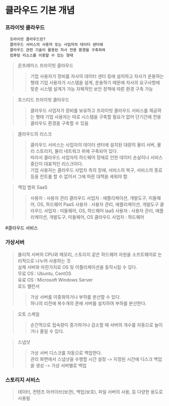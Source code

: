 # 클라우드 기본 개념


### 프라이빗 클라우드
```
  프라이빗 클라우드란? 
  클라우드 서비스의 사용자 또는 사업자의 데이터 센터에 
  클라우드 관련 기술이 활용된 자사 전용 환경을 구축하여 
  컴퓨팅 리소스를 이용할 수 있는 형태
```
  > 온프레미스 프라이빗 클라우드
  > > 기업 사용자가 장비를 자사의 데이터 센터 등에 설치하고 자사가 운용하는 형태
  > > 기업 사용자가 시스템을 설계, 운용하기 때문에 자사의 요구사항에 맞춘 시스템 설계가 가능
  > > 자체적인 보안 정책에 따른 환경 구축 가능

  > 호스티드 프라이빗 클라우드
  > > 클라우드 사업자가 장비를 보유하고 프라이빗 클라우드 서비스를 제공하는 형태
  > > 기업 사용자는 따로 시스템을 구축할 필요가 없어 단기간에 전용 클라우드 환경을 구축할 수 있음

  > 클라우드의 리스크
  > > 클라우드 서비스는 사업자의 데이터 센터에 설치된 대량의 물리 서버, 물리 스토리지, 물리 네트워크 위에 구축되어 있다.<br/>
  > > 따라서 클라우드 사업자의 하드웨어 장애로 인한 데이터 손실이나 서비스 중단이 대표적인 리스크이다.<br/>
  > > 기업 사용자는 클라우드 사업자 측의 장애, 서비스의 복구, 서비스의 종료 등을 컨트롤 할 수 없어서 그에 따른 대책을 세워야 함.


  > 책임 범위
  > SaaS
  > > 사용자 : 사용자 관리
  > > 클라우드 사업자 : 애플리케이션, 개발도구, 미들웨어, OS, 하드웨어
  > PaaS
  > > 사용자 : 사용자 관리, 애플리케이션, 개발도구
  > > 클라우드 사업자 : 미들웨어, OS, 하드웨어
  > IaaS
  > > 사용자 : 사용자 관리, 애플리케이션, 개발도구, 미들웨어, OS
  > > 클라우드 사업자 : 하드웨어


#클라우드 서비스

### 가상서버
  > 물리적 서버의 CPU와 메모리, 스토리지 같은 하드웨어 자원을 소프트웨어로 논리적으로 나누어 사용하는 것</br>
  > 실제 서버와 마찬가지로 OS 및 어플리케이션을 동작시킬 수 있다.</br>
  > 무료 OS : Ubuntu, CentOS</br>
  > 유료 OS : Microsoft Windows Server</br>
  > 로드 밸런서</br>
  > > 가상 서버를 이중화하거나 부하를 분산할 수 있다.</br>
  > > 하나의 리전에 복수개의 존에 서버를 설치하여 부하를 분산한다.</br>
  
  > 오토 스케일
  > > 순간적으로 접속량이 증가하거나 감소할 때 서버의 개수를 자동으로 늘이거나 줄일 수 있다.
 
  > 스냅샷
  > > 가상 서버 디스크를 자동으로 백업한다.</br>
  > > 관리 화면에서 스냅샷을 수행할 시간 설정 -> 지정된 시간에 디스크 백업을 생성 -> 가상 서버별로 백업</br>
### 스토리지 서비스
  > 데이터, 컨텐츠 아카이브(보관), 백업(보호), 파일 서버의 사용, 등 다양한 용도로 사용됨
